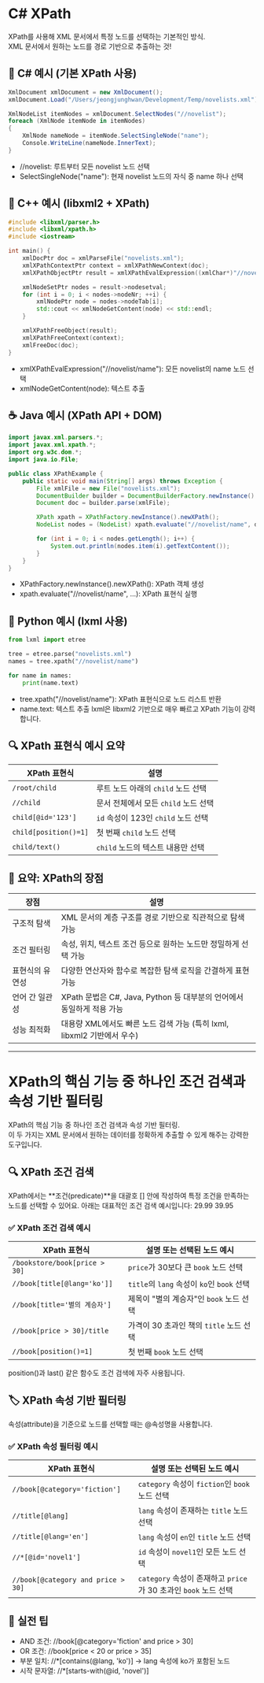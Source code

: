 # C# XPath


XPath를 사용해 XML 문서에서 특정 노드를 선택하는 기본적인 방식.  
XML 문서에서 원하는 노드를 경로 기반으로 추출하는 것!

## 🧾 C# 예시 (기본 XPath 사용)
```csharp
XmlDocument xmlDocument = new XmlDocument();
xmlDocument.Load("/Users/jeongjunghwan/Development/Temp/novelists.xml");

XmlNodeList itemNodes = xmlDocument.SelectNodes("//novelist");
foreach (XmlNode itemNode in itemNodes)
{
    XmlNode nameNode = itemNode.SelectSingleNode("name");
    Console.WriteLine(nameNode.InnerText);
}
```

- //novelist: 루트부터 모든 novelist 노드 선택
- SelectSingleNode("name"): 현재 novelist 노드의 자식 중 name 하나 선택

## 🧩 C++ 예시 (libxml2 + XPath)
```cpp
#include <libxml/parser.h>
#include <libxml/xpath.h>
#include <iostream>

int main() {
    xmlDocPtr doc = xmlParseFile("novelists.xml");
    xmlXPathContextPtr context = xmlXPathNewContext(doc);
    xmlXPathObjectPtr result = xmlXPathEvalExpression((xmlChar*)"//novelist/name", context);

    xmlNodeSetPtr nodes = result->nodesetval;
    for (int i = 0; i < nodes->nodeNr; ++i) {
        xmlNodePtr node = nodes->nodeTab[i];
        std::cout << xmlNodeGetContent(node) << std::endl;
    }

    xmlXPathFreeObject(result);
    xmlXPathFreeContext(context);
    xmlFreeDoc(doc);
}
```

- xmlXPathEvalExpression("//novelist/name"): 모든 novelist의 name 노드 선택
- xmlNodeGetContent(node): 텍스트 추출

## ☕ Java 예시 (XPath API + DOM)
```java
import javax.xml.parsers.*;
import javax.xml.xpath.*;
import org.w3c.dom.*;
import java.io.File;

public class XPathExample {
    public static void main(String[] args) throws Exception {
        File xmlFile = new File("novelists.xml");
        DocumentBuilder builder = DocumentBuilderFactory.newInstance().newDocumentBuilder();
        Document doc = builder.parse(xmlFile);

        XPath xpath = XPathFactory.newInstance().newXPath();
        NodeList nodes = (NodeList) xpath.evaluate("//novelist/name", doc, XPathConstants.NODESET);

        for (int i = 0; i < nodes.getLength(); i++) {
            System.out.println(nodes.item(i).getTextContent());
        }
    }
}

```

- XPathFactory.newInstance().newXPath(): XPath 객체 생성
- xpath.evaluate("//novelist/name", ...): XPath 표현식 실행

## 🐍 Python 예시 (lxml 사용)
```python
from lxml import etree

tree = etree.parse("novelists.xml")
names = tree.xpath("//novelist/name")

for name in names:
    print(name.text)
```

- tree.xpath("//novelist/name"): XPath 표현식으로 노드 리스트 반환
- name.text: 텍스트 추출
lxml은 libxml2 기반으로 매우 빠르고 XPath 기능이 강력합니다.


## 🔍 XPath 표현식 예시 요약

| XPath 표현식             | 설명                                 |
|--------------------------|--------------------------------------|
| `/root/child`            | 루트 노드 아래의 `child` 노드 선택     |
| `//child`                | 문서 전체에서 모든 `child` 노드 선택   |
| `child[@id='123']`       | `id` 속성이 123인 `child` 노드 선택   |
| `child[position()=1]`    | 첫 번째 `child` 노드 선택              |
| `child/text()`           | `child` 노드의 텍스트 내용만 선택      |


## 🧠 요약: XPath의 장점

| 장점               | 설명                                                                 |
|--------------------|----------------------------------------------------------------------|
| 구조적 탐색         | XML 문서의 계층 구조를 경로 기반으로 직관적으로 탐색 가능             |
| 조건 필터링         | 속성, 위치, 텍스트 조건 등으로 원하는 노드만 정밀하게 선택 가능        |
| 표현식의 유연성     | 다양한 연산자와 함수로 복잡한 탐색 로직을 간결하게 표현 가능           |
| 언어 간 일관성      | XPath 문법은 C#, Java, Python 등 대부분의 언어에서 동일하게 적용 가능   |
| 성능 최적화         | 대용량 XML에서도 빠른 노드 검색 가능 (특히 lxml, libxml2 기반에서 우수) |

----

# XPath의 핵심 기능 중 하나인 조건 검색과 속성 기반 필터링
XPath의 핵심 기능 중 하나인 조건 검색과 속성 기반 필터링.   
이 두 가지는 XML 문서에서 원하는 데이터를 정확하게 추출할 수 있게 해주는 강력한 도구입니다.

## 🔍 XPath 조건 검색
XPath에서는 **조건(predicate)**을 대괄호 [] 안에 작성하여 특정 조건을 만족하는 노드를 선택할 수 있어요. 아래는 대표적인 조건 검색 예시입니다:
<bookstore>
  <book category="fiction">
    <title lang="en">별의 계승자</title>
    <price>29.99</price>
  </book>
  <book category="science">
    <title lang="ko">코스모스</title>
    <price>39.95</price>
  </book>
</bookstore>


### ✅ XPath 조건 검색 예시

| XPath 표현식                     | 설명 또는 선택된 노드 예시             |
|----------------------------------|----------------------------------------|
| `/bookstore/book[price > 30]`    | `price`가 30보다 큰 `book` 노드 선택     |
| `//book[title[@lang='ko']]`      | `title`의 `lang` 속성이 `ko`인 `book` 선택 |
| `//book[title='별의 계승자']`    | 제목이 "별의 계승자"인 `book` 노드 선택  |
| `//book[price > 30]/title`       | 가격이 30 초과인 책의 `title` 노드 선택  |
| `//book[position()=1]`           | 첫 번째 `book` 노드 선택                |

position()과 last() 같은 함수도 조건 검색에 자주 사용됩니다.


## 🏷️ XPath 속성 기반 필터링
속성(attribute)을 기준으로 노드를 선택할 때는 @속성명을 사용합니다.


### ✅ XPath 속성 필터링 예시

| XPath 표현식                          | 설명 또는 선택된 노드 예시             |
|--------------------------------------|----------------------------------------|
| `//book[@category='fiction']`        | `category` 속성이 `fiction`인 `book` 노드 선택 |
| `//title[@lang]`                     | `lang` 속성이 존재하는 `title` 노드 선택       |
| `//title[@lang='en']`                | `lang` 속성이 `en`인 `title` 노드 선택         |
| `//*[@id='novel1']`                  | `id` 속성이 `novel1`인 모든 노드 선택          |
| `//book[@category and price > 30]`   | `category` 속성이 존재하고 `price`가 30 초과인 `book` 노드 선택 |


## 🧠 실전 팁
- AND 조건: //book[@category='fiction' and price > 30]
- OR 조건: //book[price < 20 or price > 35]
- 부분 일치: //*[contains(@lang, 'ko')] → lang 속성에 ko가 포함된 노드
- 시작 문자열: //*[starts-with(@id, 'novel')]



